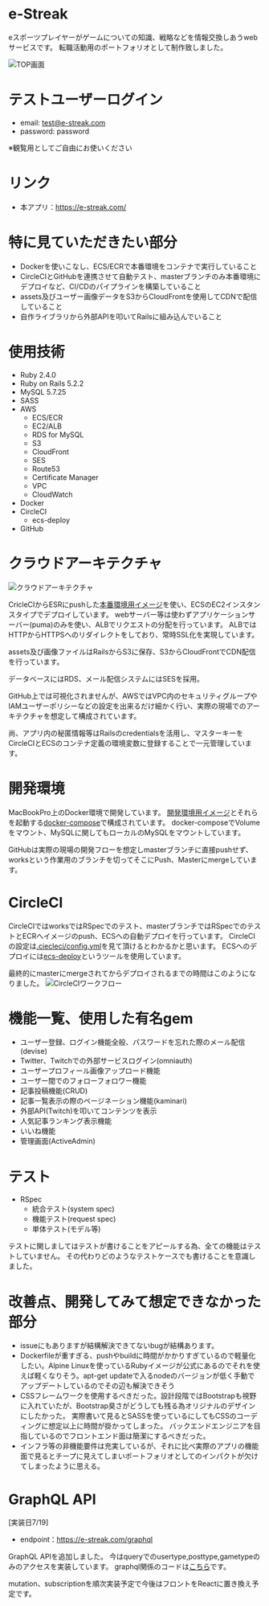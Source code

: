 # e-Streak
eスポーツプレイヤーがゲームについての知識、戦略などを情報交換しあうwebサービスです。
転職活動用のポートフォリオとして制作致しました。

![TOP画面](https://user-images.githubusercontent.com/47154781/58903541-a9ec4080-8740-11e9-8f59-56733b44169a.png)

# テストユーザーログイン
- email: test@e-streak.com
- password: password

※観覧用としてご自由にお使いください

# リンク
- 本アプリ：https://e-streak.com/

# 特に見ていただきたい部分
- Dockerを使いこなし、ECS/ECRで本番環境をコンテナで実行していること
- CircleCIとGitHubを連携させて自動テスト、masterブランチのみ本番環境にデプロイなど、CI/CDのパイプラインを構築していること
- assets及びユーザー画像データをS3からCloudFrontを使用してCDNで配信していること
- 自作ライブラリから外部APIを叩いてRailsに組み込んでいること

# 使用技術
- Ruby 2.4.0
- Ruby on Rails 5.2.2
- MySQL 5.7.25
- SASS
- AWS
  - ECS/ECR
  - EC2/ALB
  - RDS for MySQL
  - S3
  - CloudFront
  - SES
  - Route53
  - Certificate Manager
  - VPC
  - CloudWatch
- Docker
- CircleCI
  - ecs-deploy
- GitHub

# クラウドアーキテクチャ
![クラウドアーキテクチャ](https://user-images.githubusercontent.com/47154781/58918750-9522a380-8766-11e9-9285-9f1177ad5af3.png)

CricleCIからESRにpushした[本番環境用イメージ](/Dockerfile_PRO)を使い、ECSのEC2インスタンスタイプでデプロイしています。
webサーバー等は使わずアプリケーションサーバー(puma)のみを使い、ALBでリクエストの分配を行っています。
ALBではHTTPからHTTPSへのリダイレクトをしており、常時SSL化を実現しています。

assets及び画像ファイルはRailsからS3に保存、S3からCloudFrontでCDN配信を行っています。

データベースにはRDS、メール配信システムにはSESを採用。

GitHub上では可視化されませんが、AWSではVPC内のセキュリティグループやIAMユーザーポリシーなどの設定を出来るだけ細かく行い、実際の現場でのアーキテクチャを想定して構成されています。

尚、アプリ内の秘匿情報等はRailsのcredentialsを活用し、マスターキーをCircleCIとECSのコンテナ定義の環境変数に登録することで一元管理しています。

# 開発環境
MacBookPro上のDocker環境で開発しています。
[開発環境用イメージ](/Dockerfile)とそれらを起動する[docker-compose](/docker-compose.yml)で構成されています。
docker-composeでVolumeをマウント、MySQLに関してもローカルのMySQLをマウントしています。

GitHubは実際の現場の開発フローを想定しmasterブランチに直接pushせず、worksという作業用のブランチを切ってそこにPush、Masterにmergeしています。

# CircleCI
CircleCIではworksではRSpecでのテスト、masterブランチではRSpecでのテストとECRへイメージのpush、ECSへの自動デプロイを行っています。
CircleCIの設定は[.ciecleci/config.yml](/.circleci/config.yml)を見て頂けるとわかるかと思います。
ECSへのデプロイには[ecs-deploy](https://github.com/silinternational/ecs-deploy)というツールを使用しています。

最終的にmasterにmergeされてからデプロイされるまでの時間はこのようになりました。
![CircleCIワークフロー](https://user-images.githubusercontent.com/47154781/58921133-614c7b80-8770-11e9-8326-24a70688241a.png)

# 機能一覧、使用した有名gem
- ユーザー登録、ログイン機能全般、パスワードを忘れた際のメール配信(devise)
- Twitter、Twitchでの外部サービスログイン(omniauth)
- ユーザープロフィール画像アップロード機能
- ユーザー間でのフォローフォロワー機能
- 記事投稿機能(CRUD)
- 記事一覧表示の際のページネーション機能(kaminari)
- 外部API(Twitch)を叩いてコンテンツを表示
- 人気記事ランキング表示機能
- いいね機能
- 管理画面(ActiveAdmin)

# テスト
- RSpec
  - 統合テスト(system spec)
  - 機能テスト(request spec)
  - 単体テスト(モデル等)

テストに関しましてはテストが書けることをアピールする為、全ての機能はテストしていません。
その代わりどのようなテストケースでも書けることを意識しました。

# 改善点、開発してみて想定できなかった部分
- issueにもありますが結構解決できてないbugが結構あります。
- Dockerfileが重すぎる、pushやbuildに時間がかかりすぎているので軽量化したい。Alpine Linuxを使っているRubyイメージが公式にあるのでそれを使えば軽くなりそう。apt-get updateで入るnodeのバージョンが低く手動でアップデートしているのでその辺も解決できそう
- CSSフレームワークを使用するべきだった。設計段階ではBootstrapも視野に入れていたが、Bootstrap臭さがどうしても残る為オリジナルのデザインにしたかった。
実際書いて見るとSASSを使っているにしてもCSSのコーディングに想定以上に時間が掛かってしまった。
バックエンドエンジニアを目指しているのでフロントエンド面は簡潔にするべきだった。
- インフラ等の非機能要件は充実しているが、それに比べ実際のアプリの機能面で見るとチープに見えてしまいポートフォリオとしてのインパクトが欠けてしまったように思える。

# GraphQL API
[実装日7/19]
- endpoint：https://e-streak.com/graphql

GraphQL APIを追加しました。
今はqueryでのusertype,posttype,gametypeのみのアクセスを実装しています。
graphql関係のコードは[こちら](/app/graphql)です。

mutation、subscriptionを順次実装予定で今後はフロントをReactに置き換え予定です。

